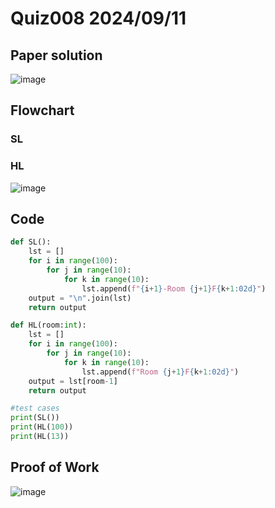 # Quiz008 2024/09/11

## Paper solution
![image](https://github.com/user-attachments/assets/83f56686-b352-4b29-8f30-dbf8e91bf08c)

## Flowchart
### SL

### HL
![image](https://github.com/user-attachments/assets/a0081488-4864-460c-9d26-5a1e692b6e2c)

## Code
```.py
def SL():
    lst = []
    for i in range(100):
        for j in range(10):
            for k in range(10):
                lst.append(f"{i+1}-Room {j+1}F{k+1:02d}")
    output = "\n".join(lst)
    return output

def HL(room:int):
    lst = []
    for i in range(100):
        for j in range(10):
            for k in range(10):
                lst.append(f"Room {j+1}F{k+1:02d}")
    output = lst[room-1]
    return output

#test cases
print(SL())
print(HL(100))
print(HL(13))
```

## Proof of Work
![image](https://github.com/user-attachments/assets/27c1076e-b865-4b23-b858-e00f793bf4cf)
